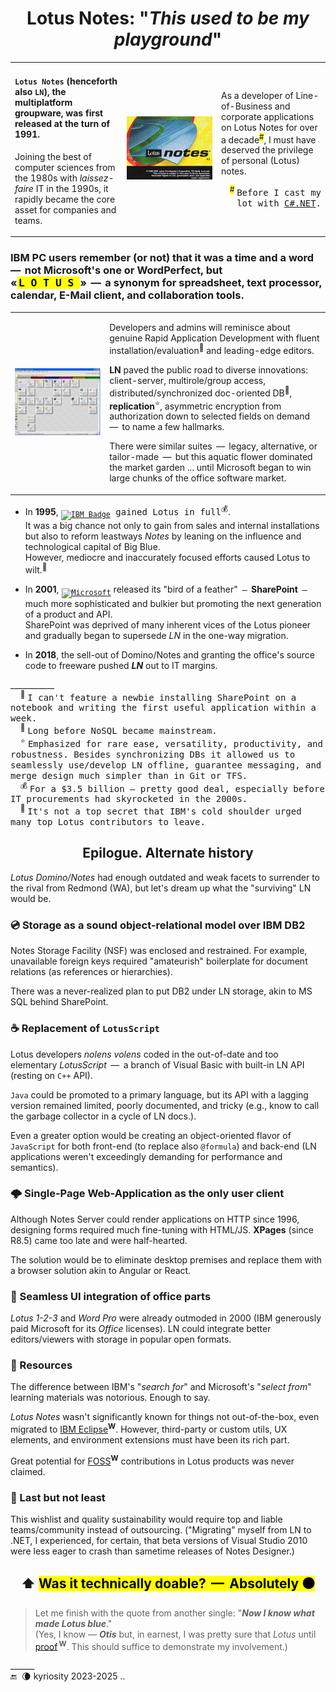 <h1 align="center">Lotus Notes: "<i>This used to be my playground</i>"</h1>

<table><tr><td>

#### `Lotus Notes` (henceforth also `LN`), the multiplatform groupware, was first released at the turn of 1991. 

Joining the best of computer sciences from the 1980s with _laissez-faire_ IT in the 1990s, it rapidly became the core asset for companies and teams.

</td><td width="30%">
<picture><img alt="&nbsp; Lotus Notes R5 splash screen" src="../../../../../_rsc/_img/af/LN/LotusNotesR5_SplashWin.jpg" title="&nbsp;Splash screen of &#010;Lotus Notes R5"></picture>
</td><td>

As a developer of Line-of-Business and corporate applications on Lotus Notes for over a decade<sup><mark>#</mark></sup>, I&nbsp;must have deserved the privilege of personal (Lotus) notes.

<p align="right"><sup><mark>#</mark></sup> <samp>Before I cast my lot with <a href="../../../../../.net">C#.NET</a>.</samp></p>
</td></tr></table>

### IBM PC users remember (or not) that it was a time and a <b>word</b> &thinsp;&mdash;&thinsp; not Microsoft's one or WordPerfect, but <br />«<mark>&thinsp;L<samp>&thinsp;O&thinsp;T&thinsp;U&thinsp;S&thinsp;</samp></mark>» &thinsp;&mdash;&thinsp; a synonym for spreadsheet, text processor, calendar, E-Mail client, and collaboration tools.

<table><tr><td width="30%"><picture><img alt="&nbsp; Lotus Notes R8 workspace"
  src="../../../../../_rsc/_img/af/LN/LN-WS_snapshot(computerwoche.de).jpg" title="Screenshot of casual Lotus Notes R8 workspace&#013;&#010;(source: computerwoche.de)" /></picture>
</td><td>

Developers and admins will reminisce about genuine Rapid Application Development with fluent installation/evaluation<sup>🙋</sup> and leading-edge editors.

**LN** paved the public road to diverse innovations: client-server, multirole/group access, distributed/synchronized doc-oriented DB<sup>📜</sup>, **replication**<sup>⭐</sup>, asymmetric encryption from authorization down to selected fields on demand &thinsp;&mdash;&thinsp; to name a few hallmarks.

There were similar suites &thinsp;&mdash;&thinsp; legacy, alternative, or tailor-made &thinsp;&mdash;&thinsp; but this aquatic flower dominated the market garden ... until Microsoft began to win large chunks of the office software market.
  
</td></tr></table>

* In **1995**, <samp><sub>[![IBM Badge](https://img.shields.io/badge/IBM-052FAD?logo=ibm&logoColor=fff&style=for-the-badge)](#)</sub> gained Lotus in full<sup>💰</sup></samp>.\
It was a big chance not only to gain from sales and internal installations but also to reform leastways _Notes_ by leaning on the influence and technological capital of Big Blue.\
However, mediocre and inaccurately focused efforts caused Lotus to wilt.<sup>🍦</sup>

* In **2001**, <samp><sub>[![Microsoft](https://img.shields.io/badge/Microsoft-0078D4?style=for-the-badge&logo=microsoft&logoColor=white)](#)</sub></samp> released its "bird of a feather" &thinsp;<samp>&mdash;</samp>&thinsp; **SharePoint** &thinsp;<samp>&mdash;</samp>&thinsp; much more sophisticated and bulkier but promoting the next generation of a product and API.\
SharePoint was deprived of many inherent vices of the Lotus pioneer and gradually began to supersede _LN_ in the one-way migration. 

* In **2018**, the sell-out of Domino/Notes and granting the office's source code to freeware pushed **_LN_** out to IT margins.

___________\
&nbsp; &nbsp; <sup>🙋</sup> <samp>I can't feature a newbie installing SharePoint on a notebook and writing the first useful application within a week.</samp>\
&nbsp; &nbsp; <sup>📜</sup> <samp>Long before NoSQL became mainstream.</samp>\
&nbsp; &nbsp; <sup>⭐</sup> <samp>Emphasized for rare ease, versatility, productivity, and robustness. Besides synchronizing DBs it allowed us to seamlessly use/develop LN offline, guarantee messaging, and merge design much simpler than in Git or TFS.</samp>\
&nbsp; &nbsp; <sup>💰</sup> <samp>For a $3.5 billion &mdash; pretty good deal, especially before IT procurements had skyrocketed in the 2000s.</samp>\
&nbsp; &nbsp; <sup>🍦</sup> <samp>It's not a top secret that IBM's cold shoulder urged many top Lotus contributors to leave.</samp>

<h2 align="center">Epilogue. Alternate history</h2>

_Lotus Domino/Notes_ had enough outdated and weak facets to surrender to the rival from Redmond (WA), but let's dream up what the "surviving" LN would be.

### 💿 Storage as a sound object-relational model over IBM DB2

Notes Storage Facility (NSF) was enclosed and restrained. For example, unavailable foreign keys required "amateurish" boilerplate for document relations (as references or hierarchies). 

There was a never-realized plan to put DB2 under LN storage, akin to MS SQL behind SharePoint. 

### ☕ Replacement of `LotusScript`

Lotus developers _nolens volens_ coded in the out-of-date and too elementary _LotusScript_ &thinsp;&mdash;&thinsp; a branch of Visual Basic with built-in LN API (resting on `C++` API). 

`Java` could be promoted to a primary language, but its API with a lagging version remained limited, poorly documented, and tricky (e.g., know to call the garbage collector in a cycle of LN docs.).

Even a greater option would be creating an object-oriented flavor of `JavaScript` for both front-end (to replace also `@formula`) and back-end (LN applications weren't exceedingly demanding for performance and semantics).

### 🌩️ Single-Page Web-Application as the only user client

Although Notes Server could render applications on HTTP since 1996, designing forms required much fine-tuning with HTML/JS. **XPages** (since R8.5) came too late and were half-hearted.

The solution would be to eliminate desktop premises and replace them with a browser solution akin to Angular or React. 

### 📎 Seamless UI integration of office parts

_Lotus 1-2-3_ and _Word Pro_ were already outmoded in 2000 (IBM generously paid Microsoft for its _Office_ licenses). LN could integrate better editors/viewers with storage in popular open formats.

### 🏬 Resources

The difference between IBM's "_search for_" and Microsoft's "_select from_" learning materials was notorious. Enough to say.

_Lotus Notes_ wasn't significantly known for things not out-of-the-box, even migrated to [IBM Eclipse](https://en.wikipedia.org/wiki/Eclipse_(software))<sup><b>W</b></sup>. However, third-party or custom utils, UX elements, and environment extensions must have been its rich part.
 
Great potential for [FOSS](https://en.wikipedia.org/wiki/Free_and_open-source_software)<sup><b>W</b></sup> contributions in Lotus products was never claimed.

### 🙋 Last but not least

This wishlist and quality sustainability would require top and liable teams/community instead of outsourcing. 
("Migrating" myself from LN to .NET, I experienced, for certain, that beta versions of Visual Studio&nbsp;2010 were less eager to crash than sametime releases of Notes Designer.)

<h2 align="center">⬆️ <mark>Was it technically doable? &thinsp;&mdash;&thinsp; <b>Absolutely</b> ⚫</mark></h2>

> Let me finish with the quote from another single: "_**Now I know what made Lotus blue**_."\
> (Yes, I know &mdash; **_Otis_** but, in earnest, I was pretty sure that _Lotus_ until [proof](https://en.wikipedia.org/wiki/Now_I_Know_What_Made_Otis_Blue)<sup>&thinsp;<b>W</b></sup>. This should suffice to demonstrate my involvement.)

______\
🔚 &nbsp;🌘 kyriosity 2023-2025 ..
